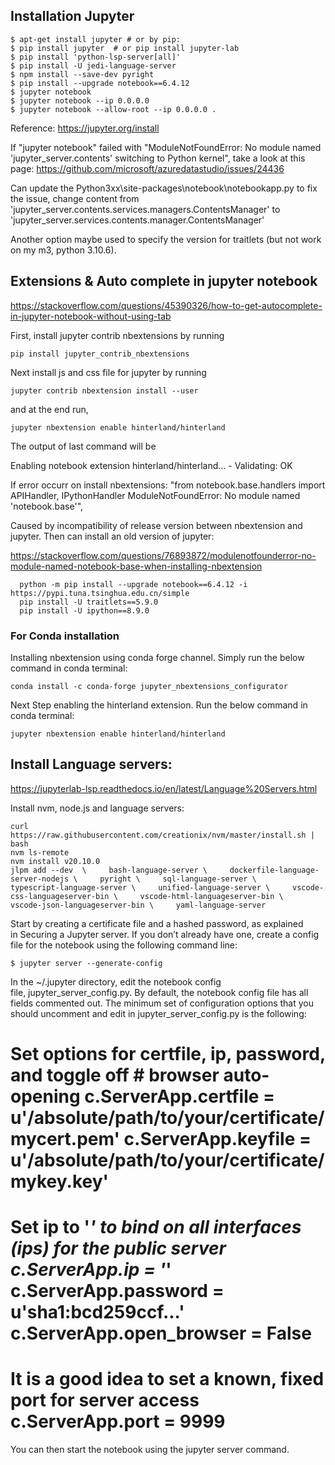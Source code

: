 
## Installation Jupyter
```
$ apt-get install jupyter # or by pip:
$ pip install jupyter  # or pip install jupyter-lab
$ pip install 'python-lsp-server[all]'
$ pip install -U jedi-language-server
$ npm install --save-dev pyright
$ pip install --upgrade notebook==6.4.12
$ jupyter notebook
$ jupyter notebook --ip 0.0.0.0
$ jupyter notebook --allow-root --ip 0.0.0.0 .
```

Reference:
https://jupyter.org/install

If "jupyter notebook" failed with "ModuleNotFoundError: No module named 'jupyter_server.contents' switching to Python kernel", take a look at this page:
https://github.com/microsoft/azuredatastudio/issues/24436

Can update the Python3xx\site-packages\notebook\notebookapp.py to fix the issue, change content from
'jupyter_server.contents.services.managers.ContentsManager'
to
'jupyter_server.services.contents.manager.ContentsManager'

Another option maybe used to specify the version for traitlets (but not work on my m3, python 3.10.6).

## Extensions & Auto complete in jupyter notebook

https://stackoverflow.com/questions/45390326/how-to-get-autocomplete-in-jupyter-notebook-without-using-tab

First, install jupyter contrib nbextensions by running

``` pip install jupyter_contrib_nbextensions ```

Next install js and css file for jupyter by running

``` jupyter contrib nbextension install --user ```

and at the end run,

``` jupyter nbextension enable hinterland/hinterland ```

The output of last command will be

Enabling notebook extension hinterland/hinterland...
      - Validating: OK

If error occurr on install nbextensions: "from notebook.base.handlers import APIHandler, IPythonHandler
ModuleNotFoundError: No module named 'notebook.base'",

Caused by incompatibility of release version between nbextension and jupyter. Then can install an old version of jupyter:

https://stackoverflow.com/questions/76893872/modulenotfounderror-no-module-named-notebook-base-when-installing-nbextension

``` shell
  python -m pip install --upgrade notebook==6.4.12 -i https://pypi.tuna.tsinghua.edu.cn/simple
  pip install -U traitlets==5.9.0
  pip install -U ipython==8.9.0
```


### For Conda installation
Installing nbextension using conda forge channel. Simply run the below command in conda terminal:

``` conda install -c conda-forge jupyter_nbextensions_configurator ```

Next Step enabling the hinterland extension. Run the below command in conda terminal:

``` jupyter nbextension enable hinterland/hinterland ```


## Install Language servers:
https://jupyterlab-lsp.readthedocs.io/en/latest/Language%20Servers.html

Install nvm, node.js and language servers:

``` shell
curl https://raw.githubusercontent.com/creationix/nvm/master/install.sh | bash
nvm ls-remote
nvm install v20.10.0
jlpm add --dev  \     bash-language-server \     dockerfile-language-server-nodejs \     pyright \     sql-language-server \     typescript-language-server \     unified-language-server \     vscode-css-languageserver-bin \     vscode-html-languageserver-bin \     vscode-json-languageserver-bin \     yaml-language-server
```


Start by creating a certificate file and a hashed password, as explained in Securing a Jupyter server.
If you don’t already have one, create a config file for the notebook using the following command line:

```shell
$ jupyter server --generate-config 
```

In the ~/.jupyter directory, edit the notebook config file, jupyter_server_config.py. By default, the notebook config file has all fields commented out. The minimum set of configuration options that you should uncomment and edit in jupyter_server_config.py is the following:

# Set options for certfile, ip, password, and toggle off # browser auto-opening c.ServerApp.certfile = u'/absolute/path/to/your/certificate/mycert.pem' c.ServerApp.keyfile = u'/absolute/path/to/your/certificate/mykey.key'

# Set ip to '*' to bind on all interfaces (ips) for the public server c.ServerApp.ip = '*' c.ServerApp.password = u'sha1:bcd259ccf...' c.ServerApp.open_browser = False 
# It is a good idea to set a known, fixed port for server access c.ServerApp.port = 9999 


You can then start the notebook using the jupyter server command.
